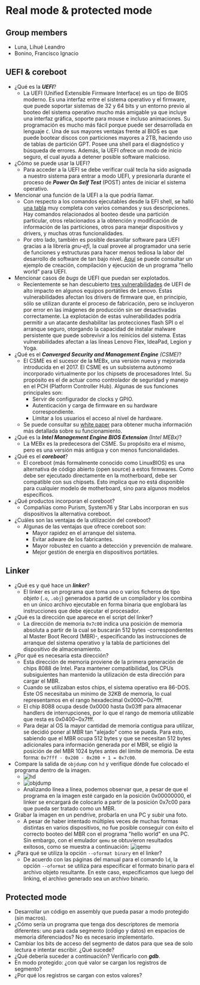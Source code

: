 # Real mode & protected mode

## Group members
- Luna, Lihué Leandro
- Bonino, Francisco Ignacio

## UEFI & coreboot
- ¿Qué es la ***UEFI***?
    - La UEFI (Unified Extensible Firmware Interface) es un tipo de BIOS moderno. Es una interfaz entre el sistema operativo y el firmware, que puede soportar sistemas de 32 y 64 bits y un entorno previo al booteo del sistema operativo mucho más amigable ya que incluye una interfaz gráfica, soporte para mouse e incluso animaciones. Su programación es mucho más fácil porque puede ser desarrollada en lenguaje `C`. Una de sus mayores ventajas frente al BIOS es que puede bootear discos con particiones mayores a 2TB, haciendo uso de tablas de partición GPT. Posee una shell para el diagnóstico y búsqueda de errores. Además, la UEFI ofrece un modo de inicio seguro, el cual ayuda a detener posible software malicioso.
- ¿Cómo se puede usar la UEFI?
    - Para acceder a la UEFI se debe verificar cuál tecla ha sido asignada a nuestro sistema para entrar a modo UEFI, y presionarla durante el proceso de ***Power On Self Test*** (POST) antes de iniciar el sistema operativo.
- Mencionar una función de la UEFI a la que podría llamar.
    - Con respecto a los comandos ejecutables desde la EFI shell, se halló [una tabla](https://docstore.mik.ua/manuals/hp-ux/en/5991-1247B/ch04s13.html) muy completa con varios comandos y sus descripciones. Hay comandos relacionados al booteo desde una partición particular, otros relacionados a la obtención y modificación de información de las particiones, otros para manejar dispositivos y drivers, y muchas otras funcionalidades.
    - Por otro lado, también es posible desarollar software para UEFI gracias a la librería *gnu-efi*, la cual provee al programador una serie de funciones y estructuras para hacer menos tediosa la labor del desarrollo de software de tan bajo nivel. [Aquí](https://www.rodsbooks.com/efi-programming/hello.html) se puede consultar un ejemplo de creación, compilación y ejecución de un programa "hello world" para UEFI.
- Mencionar casos de *bugs* de UEFI que puedan ser explotados.
    - Recientemente se han descubierto [tres vulnerabilidades](https://blog.root-view.com/bugs-del-firmware-uefi-de-lenovo-afectan-a-millones-de-portatiles/) de UEFI de alto impacto en algunos equipos portátiles de Lenovo. Estas vulnerabilidades afectan los drivers de firmware que, en principio, sólo se utilizan durante el proceso de fabricación, pero se incluyeron por error en las imágenes de producción sin ser desactivadas correctamente. La explotación de estas vulnerabilidades podría permitir a un atacante deshabilitar las protecciones flash SPI o el arranque seguro, otorgando la capacidad de instalar malware persistente que puede sobrevivir a los reinicios del sistema. Estas vulnerabilidades afectan a las líneas Lenovo Flex, IdeaPad, Legion y Yoga.
- ¿Qué es el ***Converged Security and Management Engine*** *(CSME)*?
    - El CSME es el sucesor de la MEBx, una versión nueva y mejorada introducida en el 2017. El CSME es un subsistema autónomo incorporado virtualmente por los chipsets de procesadores Intel. Su propósito es el de actuar como controlador de seguridad y manejo en el PCH (Platform Controller Hub). Algunas de sus funciones principales son:
        - Servir de configurador de clocks y GPIO.
        - Autenticación y carga de firmware en su hardware correspondiente.
        - Limitar a los usuarios el acceso al nivel de hardware.
    - Se puede consultar su [white paper](https://www.intel.com/content/dam/www/public/us/en/security-advisory/documents/intel-csme-security-white-paper.pdf) para obtener mucha información más detallada sobre su funcionamiento.
- ¿Qué es la ***Intel Management Engine BIOS Extension*** *(Intel MEBx)*?
    - La MEBx es la predecesora del CSME. Su propósito era el mismo, pero es una versión más antigua y con menos funcionalidades.
- ¿Qué es el ***coreboot***?
    - El coreboot (más formalmente conocido como LinuxBIOS) es una alternativa de código abierto (open source) a estos firmwares. Como debe ser ejecutado directamente en la motherboard, debe ser compatible con sus chipsets. Esto implica que no está disponible para cualquier modelo de motherboard, sino para algunos modelos específicos.
- ¿Qué productos incorporan el coreboot?
    - Compañías como Purism, System76 y Star Labs incorporan en sus dispositivos la alternativa coreboot.
- ¿Cuáles son las ventajas de la utilización del coreboot?
    - Algunas de las ventajas que ofrece coreboot son:
        - Mayor rapidez en el arranque del sistema.
        - Evitar adware de los fabricantes.
        - Mayor robustez en cuanto a detección y prevención de malware.
        - Mejor gestión de energía en dispositivos portátiles.

## Linker
- ¿Qué es y qué hace un ***linker***?
    - El linker es un programa que toma uno o varios ficheros de tipo *objeto* (`.o`, `.obj`) generados a partid de un compilador y los combina en un único archivo ejecutable en forma binaria que englobará las instrucciones que debe ejecutar el procesador.
- ¿Qué es la dirección que aparece en el script del linker?
    - La dirección de memoria `0x7c00` indica una posición de memoria absoluta a partir de la cual se buscarán 512 bytes -correspondientes al Master Boot Record (MBR)-, especificando las instrucciones de arranque del sistema operativo y la tabla de particiones del dispositivo de almacenamiento.
- ¿Por qué es necesaria esta dirección?
    - Esta dirección de memoria proviene de la primera generación de chips 8088 de Intel. Para mantener compatibilidad, los CPUs subsiguientes han mantenido la utilización de esta dirección para cargar el MBR.
    - Cuando se utilizaban estos chips, el sistema operativo era 86-DOS. Este OS necesitaba un mínimo de 32KB de memoria, lo cual representamos en el rango hexadecimal 0x0000~0x7fff.
    - El chip 8088 ocupa desde 0x0000 hasta 0x03ff para almacenar handlers de interrupciones, por lo que el rango de memoria utilizable que resta es 0x0400~0x7fff.
    - Para dejar al OS la mayor cantidad de memoria contigua para utilizar, se decidió poner al MBR tan "alejado" como se pueda. Para esto, sabiendo que el MBR ocupa 512 bytes y que se necesitan 512 bytes adicionales para información generada por el MBR, se eligió la posición de del MBR 1024 bytes antes del límite de memoria. De esta forma: `0x7fff - 0x200 - 0x200 + 1 = 0x7c00`.
- Compare la salida de `objdump` con `hd` y verifique dónde fue colocado el programa dentro de la imagen.
    - ![hd](./hd.png)
    - ![objdump](./objdump.png)
    - Analizando línea a línea, podemos observar que, a pesar de que el programa en la imagen esté cargado en la posición 0x00000000, el linker se encargará de colocarlo a partir de la posición 0x7c00 para que pueda ser tratado como un MBR.
- Grabar la imagen en un pendrive, probarla en una PC y subir una foto.
    - A pesar de haber intentado múltiples veces de muchas formas distintas en varios dispositivos, no fue posible conseguir con éxito el correcto booteo del MBR con el programa "hello world" en una PC. Sin embargo, con el emulador `qemu` se obtuvieron resultados exitosos, como se muestra a continuación: ![qemu](./qemu.png)
- ¿Para qué se utiliza la opción `--oformat binary` en el linker?
    - De acuerdo con las páginas del manual para el comando `ld`, la opción `--oformat` se utiliza para especificar el formato binario para el archivo objeto resultante. En este caso, especificamos que luego del linking, el archivo generado sea un archivo binario.

## Protected mode
- Desarrollar un código en assembly que pueda pasar a modo protegido (sin macros).
- ¿Cómo sería un programa que tenga dos descriptores de memoria diferentes: uno para cada segmento (código y datos) en espacios de memoria diferenciados? No es necesario implementarlo.
- Cambiar los bits de acceso del segmento de datos para que sea de solo lectura e intentar escribir. ¿Qué sucede?
- ¿Qué debería suceder a continuación? Verificarlo con ***gdb***.
- En modo protegido: ¿con qué valor se cargan los registros de segmento?
- ¿Por qué los registros se cargan con estos valores?